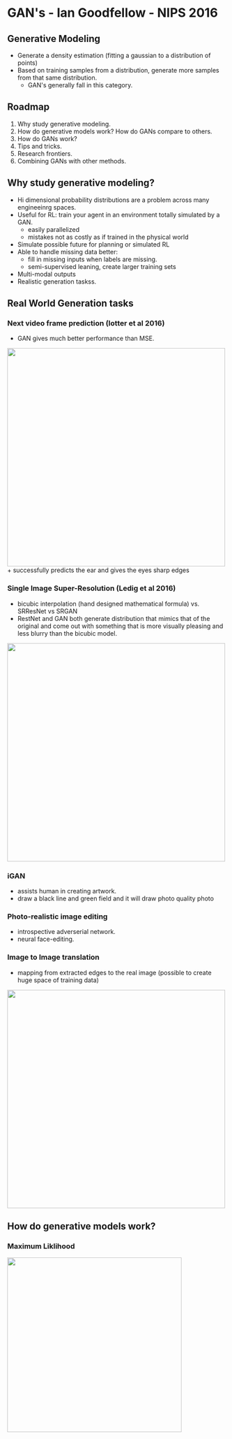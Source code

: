 # GAN's - Ian Goodfellow - NIPS 2016

## Generative Modeling

+ Generate a density estimation (fitting a gaussian to a distribution of points)
+ Based on training samples from a distribution, generate more samples from that same distribution.
  + GAN's generally fall in this category.
  
## Roadmap

1. Why study generative modeling.
2. How do generative models work? How do GANs compare to others.
3. How do GANs work?
4. Tips and tricks.
5. Research frontiers.
6. Combining GANs with other methods.

## Why study generative modeling?

+ Hi dimensional probability distributions are a problem across many engineeinrg spaces.
+ Useful for RL: train your agent in an environment totally simulated by a GAN.
  + easily parallelized
  + mistakes not as costly as if trained in the physical world
+ Simulate possible future for planning or simulated RL
+ Able to handle missing data better:
  + fill in missing inputs when labels are missing.
  + semi-supervised leaning, create larger training sets
+ Multi-modal outputs
+ Realistic generation taskss.


## Real World Generation tasks

### Next video frame prediction (lotter et al 2016)

+ GAN gives much better performance than MSE.
<img src="https://github.com/markostam/sandbox/blob/master/photos/Screenshot%202017-01-29%2017.32.45.png" width="500">
+ successfully predicts the ear and gives the eyes sharp edges

### Single Image Super-Resolution (Ledig et al 2016)

+ bicubic interpolation (hand designed mathematical formula) vs. SRResNet vs SRGAN
+ RestNet and GAN both generate distribution that mimics that of the original and come out with something that is more visually pleasing and less blurry than the bicubic model.
<img src="https://github.com/markostam/sandbox/blob/master/photos/Screenshot%202017-01-29%2017.51.38.png?raw=true" width="500">

### iGAN

+ assists human in creating artwork.
+ draw a black line and green field and it will draw photo quality photo

### Photo-realistic image editing

+ introspective adverserial network.
+ neural face-editing.

### Image to Image translation
+ mapping from extracted edges to the real image (possible to create huge space of training data)
<img src="https://github.com/markostam/sandbox/blob/master/photos/Screenshot%202017-01-29%2018.02.51.png?raw=true" width="500">


## How do generative models work?

### Maximum Liklihood
<img src=" https://github.com/markostam/sandbox/blob/master/photos/Screenshot%202017-01-29%2018.05.46.png?raw=true" width="400">
